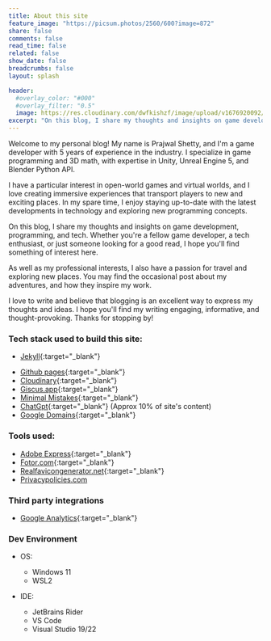 ```yaml
---
title: About this site
feature_image: "https://picsum.photos/2560/600?image=872"
share: false
comments: false
read_time: false
related: false
show_date: false
breadcrumbs: false
layout: splash

header:
  #overlay_color: "#000"
  #overlay_filter: "0.5"
  image: https://res.cloudinary.com/dwfkishzf/image/upload/v1676920092/Prajwal%20Profile%20Images/IMG_7170_w1vxha.jpg
excerpt: "On this blog, I share my thoughts and insights on game development, programming, and tech. Whether you're a fellow game developer, a tech enthusiast, or just someone looking for a good read, I hope you'll find something of interest here."
---
```


Welcome to my personal blog! My name is Prajwal Shetty, and I'm a game developer with 5 years of experience in the industry. I specialize in game programming and 3D math, with expertise in Unity, Unreal Engine 5, and Blender Python API.

I have a particular interest in open-world games and virtual worlds, and I love creating immersive experiences that transport players to new and exciting places. In my spare time, I enjoy staying up-to-date with the latest developments in technology and exploring new programming concepts.

On this blog, I share my thoughts and insights on game development, programming, and tech. Whether you're a fellow game developer, a tech enthusiast, or just someone looking for a good read, I hope you'll find something of interest here.

As well as my professional interests, I also have a passion for travel and exploring new places. You may find the occasional post about my adventures, and how they inspire my work.

I love to write and believe that blogging is an excellent way to express my thoughts and ideas. I hope you'll find my writing engaging, informative, and thought-provoking. Thanks for stopping by!

### Tech stack used to build this site:

* [Jekyll](https://jekyllrb.com/){:target="_blank"} 
<!-- {:target="_blank"} opens the link in a new tab -->
* [Github pages](https://pages.github.com/){:target="_blank"}
* [Cloudinary](https://cloudinary.com/){:target="_blank"}
* [Giscus.app](https://giscus.app/){:target="_blank"}
* [Minimal Mistakes](https://github.com/mmistakes/minimal-mistakes){:target="_blank"}
* [ChatGpt](https://openai.com/blog/chatgpt/){:target="_blank"} (Approx 10% of site's content)
* [Google Domains](https://domains.google/){:target="_blank"}

### Tools used:

* [Adobe Express](https://www.adobe.com/express/){:target="_blank"}
* [Fotor.com](https://www.fotor.com/){:target="_blank"}
* [Realfavicongenerator.net](https://realfavicongenerator.net/){:target="_blank"}
* [Privacypolicies.com](https://www.privacypolicies.com/)
  
### Third party integrations

* [Google Analytics](https://analytics.google.com/analytics/web/){:target="_blank"}

### Dev Environment

- OS:
  * Windows 11
  * WSL2

- IDE:
  * JetBrains Rider
  * VS Code
  * Visual Studio 19/22

